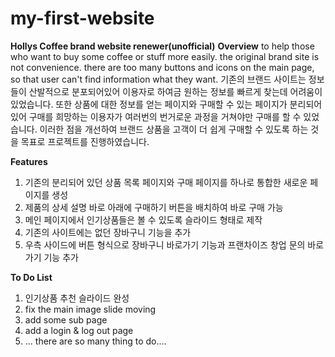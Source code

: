 # my-first-website
 **Hollys Coffee brand website renewer(unofficial)**
**Overview**
to help those who want to buy some coffee or stuff more easily.
the original brand site is not convenience. there are too many buttons and icons on the main page, so that user can't find information what they want.
기존의 브랜드 사이트는 정보들이 산발적으로 분포되어있어 이용자로 하여금 원하는 정보를 빠르게 찾는데 어려움이 있었습니다.
또한 상품에 대한 정보를 얻는 페이지와 구매할 수 있는 페이지가 분리되어 있어 구매를 희망하는 이용자가 여러번의 번거로운 과정을 거쳐야만 구매를 할 수 있었습니다.
이러한 점을 개선하여 브랜드 상품을 고객이 더 쉽게 구매할 수 있도록 하는 것을 목표로 프로젝트를 진행하였습니다.

**Features**
1. 기존의 분리되어 있던 상품 목록 페이지와 구매 페이지를 하나로 통합한 새로운 페이지를 생성
2. 제품의 상세 설명 바로 아래에 구매하기 버튼을 배치하여 바로 구매 가능
3. 메인 페이지에서 인기상품들은 볼 수 있도록 슬라이드 형태로 제작
4. 기존의 사이트에는 없던 장바구니 기능을 추가
5. 우측 사이드에 버튼 형식으로 장바구니 바로가기 기능과 프랜차이즈 창업 문의 바로가기 기능 추가

**To Do List**
1. 인기상품 추천 슬라이드 완성
2. fix the main image slide moving 
3. add some sub page
4. add a login & log out page
5. ... there are so many thing to do....
